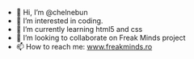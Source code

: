 - 👋 Hi, I’m @chelnebun
- 👀 I’m interested in coding.
- 🌱 I’m currently learning html5 and css
- 💞️ I’m looking to collaborate on Freak Minds project
- 📫 How to reach me: www.freakminds.ro

<!---
chelnebun/chelnebun is a ✨ special ✨ repository because its `README.md` (this file) appears on your GitHub profile.
You can click the Preview link to take a look at your changes.
--->
